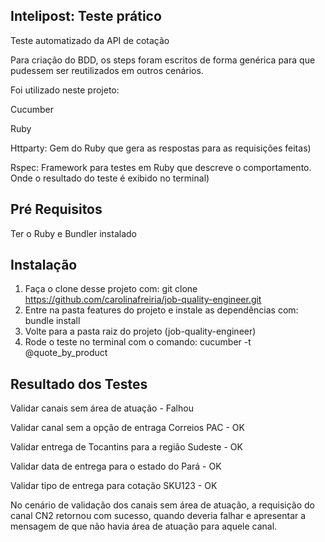 ## Intelipost: Teste prático
 
Teste automatizado da API de cotação

Para criação do BDD, os steps foram escritos de forma genérica para que pudessem ser reutilizados em outros cenários. 

Foi utilizado neste projeto: 

  Cucumber 
  
  Ruby
  
  Httparty: Gem do Ruby que gera as respostas para as requisições feitas)
  
  Rspec: Framework para testes em Ruby que descreve o comportamento. Onde o resultado do teste é exibido no terminal)
  
  
## Pré Requisitos

Ter o Ruby e Bundler instalado

## Instalação 

1.  Faça o clone desse projeto com: git clone https://github.com/carolinafreiria/job-quality-engineer.git
2.  Entre na pasta features do projeto e instale as dependências com: bundle install
3.  Volte para a pasta raiz do projeto (job-quality-engineer) 
4.  Rode o teste no terminal com o comando: cucumber -t @quote_by_product

## Resultado dos Testes

Validar canais sem área de atuação - Falhou 

Validar canal sem a opção de entraga Correios PAC - OK  

Validar entrega de Tocantins para a região Sudeste  - OK

Validar data de entrega para o estado do Pará - OK 

Validar tipo de entrega para cotação SKU123 - OK 

No cenário de validação dos canais sem área de atuação, a requisição do canal CN2 retornou com sucesso, quando deveria falhar e apresentar a mensagem de que não havia área de atuação para aquele canal.

